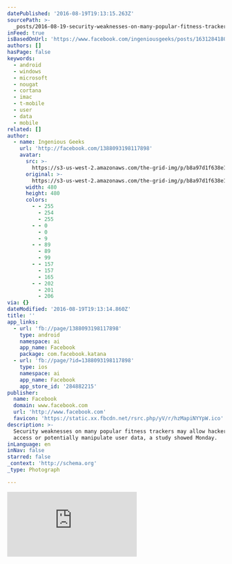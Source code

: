 ```yaml
---
datePublished: '2016-08-19T19:13:15.263Z'
sourcePath: >-
  _posts/2016-08-19-security-weaknesses-on-many-popular-fitness-trackers-may-all.md
inFeed: true
isBasedOnUrl: 'https://www.facebook.com/ingeniousgeeks/posts/1631284180465464'
authors: []
hasPage: false
keywords:
  - android
  - windows
  - microsoft
  - nougat
  - cortana
  - imac
  - t-mobile
  - user
  - data
  - mobile
related: []
author:
  - name: Ingenious Geeks
    url: 'http://facebook.com/1388093198117898'
    avatar:
      src: >-
        https://s3-us-west-2.amazonaws.com/the-grid-img/p/b8a97d1f638e19ad89207fba132f250b9cd2bb10.jpg
      original: >-
        https://s3-us-west-2.amazonaws.com/the-grid-img/p/b8a97d1f638e19ad89207fba132f250b9cd2bb10.jpg
      width: 480
      height: 480
      colors:
        - - 255
          - 254
          - 255
        - - 0
          - 0
          - 9
        - - 89
          - 89
          - 99
        - - 157
          - 157
          - 165
        - - 202
          - 201
          - 206
via: {}
dateModified: '2016-08-19T19:13:14.860Z'
title: ''
app_links:
  - url: 'fb://page/1388093198117898'
    type: android
    namespace: ai
    app_name: Facebook
    package: com.facebook.katana
  - url: 'fb://page/?id=1388093198117898'
    type: ios
    namespace: ai
    app_name: Facebook
    app_store_id: '284882215'
publisher:
  name: Facebook
  domain: www.facebook.com
  url: 'http://www.facebook.com'
  favicon: 'https://static.xx.fbcdn.net/rsrc.php/yV/r/hzMapiNYYpW.ico'
description: >-
  Security weaknesses on many popular fitness trackers may allow hackers to
  access or potentially manipulate user data, a study showed Monday.
inLanguage: en
inNav: false
starred: false
_context: 'http://schema.org'
_type: Photograph

---
```

![The seven Android devices showed varying levels of security, with some allowing hackers the ability to access or tamper with user data.](https://imgflo.herokuapp.com/graph/vahj1ThiexotieMo/f28d5ef98444231b0eb9233571f035e3/noop.php?input=https%3A%2F%2Fexternal.xx.fbcdn.net%2Fsafe_image.php%3Fd%3DAQAT_QDt8IshjQg8%26w%3D158%26h%3D158%26url%3Dhttp%253A%252F%252Fcdn.phys.org%252Fnewman%252Fgfx%252Fnews%252Fhires%252F2016%252F578cfa1ab5611.jpg)